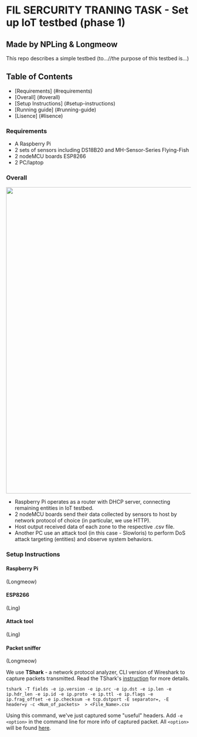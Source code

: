 # FIL SERCURITY TRANING TASK - Set up IoT testbed (phase 1)

## Made by NPLing & Longmeow

Thís repo describes a simple testbed (to...//the purpose of this testbed is...)

## Table of Contents
- [Requirements] (#requirements)
- [Overall] (#overall)
- [Setup Instructions] (#setup-instructions)
- [Running guide] (#running-guide)
- [Lisence] (#lisence)

### Requirements

- A Raspberry Pi
- 2 sets of sensors including DS18B20 and MH-Sensor-Series Flying-Fish
- 2 nodeMCU boards ESP8266
- 2 PC/laptop

### Overall

<p align="center"><img src="https://i.imgur.com/uYaw3iP.png" width="836" /></p>

- Raspberry Pi operates as a router with DHCP server, connecting remaining entities in IoT testbed.
- 2 nodeMCU boards send their data collected by sensors to host by network protocol of choice (in particular, we use HTTP).
- Host output received data of each zone to the respective .csv file.
- Another PC use an attack tool (in this case - Slowloris) to perform DoS attack targeting (entities) and observe system behaviors.

### Setup Instructions

#### Raspberry Pi

(Longmeow)



#### ESP8266

(Ling)

#### Attack tool

(Ling)

#### Packet sniffer

(Longmeow)

We use **TShark** - a network protocol analyzer, CLI version of Wireshark to capture packets transmitted. Read the TShark's [instruction](https://www.wireshark.org/docs/man-pages/tshark.html) for more details.

`tshark -T fields -e ip.version -e ip.src -e ip.dst -e ip.len -e ip.hdr_len -e ip.id -e ip.proto -e ip.ttl -e ip.flags -e ip.frag_offset -e ip.checksum -e tcp.dstport -E separator=, -E header=y -c <Num_of_packets>  > <File_Name>.csv`

Using this command, we've just captured some "useful" headers. Add `-e <option>` in the command line for more info of captured packet. All `<option>` will be found [here](https://www.wireshark.org/docs/dfref/).
